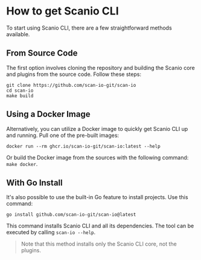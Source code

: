 # How to get Scanio CLI

To start using Scanio CLI, there are a few straightforward methods available.

## From Source Code
The first option involves cloning the repository and building the Scanio core and plugins from the source code. Follow these steps:  
```
git clone https://github.com/scan-io-git/scan-io
cd scan-io
make build
```

## Using a Docker Image
Alternatively, you can utilize a Docker image to quickly get Scanio CLI up and running. Pull one of the pre-built images:
```
docker run --rm ghcr.io/scan-io-git/scan-io:latest --help
```  

Or build the Docker image from the sources with the following command: `make docker`.

## With Go Install
It's also possible to use the built-in Go feature to install projects. Use this command:
```
go install github.com/scan-io-git/scan-io@latest
```
This command installs Scanio CLI and all its dependencies. The tool can be executed by calling `scan-io --help`.  
> Note that this method installs only the Scanio CLI core, not the plugins.
